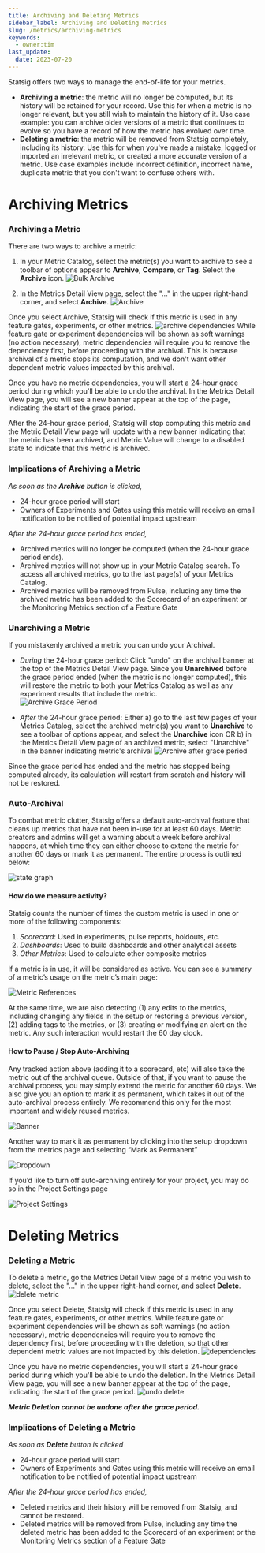 ```yaml
---
title: Archiving and Deleting Metrics
sidebar_label: Archiving and Deleting Metrics
slug: /metrics/archiving-metrics
keywords:
  - owner:tim
last_update:
  date: 2023-07-20
---
```


Statsig offers two ways to manage the end-of-life for your metrics. 
- **Archiving a metric**: the metric will no longer be computed, but its history will be retained for your record. Use this for when a metric is no longer relevant, but you still wish to maintain the history of it. Use case example: you can archive older versions of a metric that continues to evolve so you have a record of how the metric has evolved over time.
- **Deleting a metric**: the metric will be removed from Statsig completely, including its history. Use this for when you've made a mistake, logged or imported an irrelevant metric, or created a more accurate version of a metric. Use case examples include incorrect definition, incorrect name, duplicate metric that you don't want to confuse others with. 

# Archiving Metrics 

### Archiving a Metric 
There are two ways to archive a metric: 
1) In your Metric Catalog, select the metric(s) you want to archive to see a toolbar of options appear to **Archive**, **Compare**, or **Tag**. Select the **Archive** icon.
![Bulk Archive](https://user-images.githubusercontent.com/120431069/215638876-3c2ae682-8db8-4dc7-9c14-3b4d7185f57e.png)

2) In the Metrics Detail View page, select the "..." in the upper right-hand corner, and select **Archive**. 
![Archive](https://user-images.githubusercontent.com/120431069/215639240-321b4e3f-d9c7-4f7d-ab77-9e18ba1c5867.png)

Once you select Archive, Statsig will check if this metric is used in any feature gates, experiments, or other metrics. 
![archive dependencies](https://user-images.githubusercontent.com/120431069/215640348-b210eb9e-5475-4853-869f-7a9f66375f0a.png)
While feature gate or experiment dependencies will be shown as soft warnings (no action necessary), metric dependencies will require you to remove the dependency first, before proceeding with the archival. This is because archival of a metric stops its computation, and we don't want other dependent metric values impacted by this archival.

Once you have no metric dependencies, you will start a 24-hour grace period during which you'll be able to undo the archival. In the Metrics Detail View page, you will see a new banner appear at the top of the page, indicating the start of the grace period. 

After the 24-hour grace period, Statsig will stop computing this metric and the Metric Detail View page will update with a new banner indicating that the metric has been archived, and Metric Value will change to a disabled state to indicate that this metric is archived.

### Implications of Archiving a Metric 
_As soon as the **Archive** button is clicked,_
- 24-hour grace period will start
- Owners of Experiments and Gates using this metric will receive an email notification to be notified of potential impact upstream

_After the 24-hour grace period has ended,_
- Archived metrics will no longer be computed (when the 24-hour grace period ends). 
- Archived metrics will not show up in your Metric Catalog search. To access all archived metrics, go to the last page(s) of your Metrics Catalog. 
- Archived metrics will be removed from Pulse, including any time the archived metric has been added to the Scorecard of an experiment or the Monitoring Metrics section of a Feature Gate 

### Unarchiving a Metric
If you mistakenly archived a metric you can undo your Archival. 
- _During_ the 24-hour grace period: Click "undo" on the archival banner at the top of the Metrics Detail View page. Since you **Unarchived** before the grace period ended (when the metric is no longer computed), this will restore the  metric to both your Metrics Catalog as well as any experiment results that include the metric.  
![Archive Grace Period](https://user-images.githubusercontent.com/120431069/215640435-412375f7-398b-4bef-9495-cc20d1805769.png)

- _After_ the 24-hour grace period: Either a) go to the last few pages of your Metrics Catalog, select the archived metric(s) you want to **Unarchive** to see a toolbar of options appear, and select the **Unarchive** icon OR b) in the Metrics Detail View page of an archived metric, select "Unarchive" in the banner indicating metric's archival
![Archive after grace period](https://user-images.githubusercontent.com/120431069/215640543-7cb05d46-e61d-4cf4-a07c-eb76c9f50e36.png)

Since the grace period has ended and the metric has stopped being computed already, its calculation will restart from scratch and history will not be restored. 

### Auto-Archival

To combat metric clutter, Statsig offers a default auto-archival feature that cleans up metrics that have not been in-use for at least 60 days. Metric creators and admins will get a warning about a week before archival happens, at which time they can either choose to extend the metric for another 60 days or mark it as permanent. The entire process is outlined below:

![state graph](https://github.com/statsig-io/docs/assets/132317445/c7912507-636f-4f33-9555-70180dfd205e)

#### How do we measure activity?

Statsig counts the number of times the custom metric is used in one or more of the following components:
1. *Scorecard*: Used in experiments, pulse reports, holdouts, etc.
2. *Dashboards*: Used to build dashboards and other analytical assets
3. *Other Metrics*: Used to calculate other composite metrics

If a metric is in use, it will be considered as active. You can see a summary of a metric’s usage on the metric’s main page:

![Metric References](https://github.com/statsig-io/docs/assets/132317445/6f7eb3db-399a-45c8-be19-794e89dd349d)

At the same time, we are also detecting (1) any edits to the metrics, including changing any fields in the setup or restoring a previous version, (2) adding tags to the metrics, or (3) creating or modifying an alert on the metric. Any such interaction would restart the 60 day clock.

#### How to Pause / Stop Auto-Archiving

Any tracked action above (adding it to a scorecard, etc) will also take the metric out of the archival queue. Outside of that, if you want to pause the archival process, you may simply extend the metric for another 60 days. We also give you an option to mark it as permanent, which takes it out of the auto-archival process entirely. We recommend this only for the most important and widely reused metrics.

![Banner](https://github.com/statsig-io/docs/assets/132317445/d7378d7b-a588-496b-ae35-24f38c6d5b6a)


Another way to mark it as permanent by clicking into the setup dropdown from the metrics page and selecting “Mark as Permanent”

![Dropdown](https://github.com/statsig-io/docs/assets/132317445/2a570a92-76d6-41b3-aea5-ebdd53469856)

If you’d like to turn off auto-archiving entirely for your project, you may do so in the Project Settings page

![Project Settings](https://github.com/statsig-io/docs/assets/132317445/74cd5575-e1bb-4f69-87f9-1feece5eb73f)


# Deleting Metrics 

### Deleting a Metric 
To delete a metric, go the Metrics Detail View page of a metric you wish to delete, select the "..." in the upper right-hand corner, and select **Delete**. 
![delete metric](https://user-images.githubusercontent.com/120431069/215641202-82f23bac-f620-4d4a-8c32-fe64a4ffc06c.png)

Once you select Delete, Statsig will check if this metric is used in any feature gates, experiments, or other metrics. While feature gate or experiment dependencies will be shown as soft warnings (no action necessary), metric dependencies will require you to remove the dependency first, before proceeding with the deletion, so that other dependent metric values are not impacted by this deletion.
![dependencies](https://user-images.githubusercontent.com/120431069/215641295-55c8dc10-7199-4505-ba0e-d02299fb371a.png)


Once you have no metric dependencies, you will start a 24-hour grace period during which you'll be able to undo the deletion. In the Metrics Detail View page, you will see a new banner appear at the top of the page, indicating the start of the grace period. 
![undo delete](https://user-images.githubusercontent.com/120431069/215641634-1c70e688-0fe9-4cac-80bb-d3faeedcc0ed.png)


_**Metric Deletion cannot be undone after the grace period.**_


### Implications of Deleting a Metric
_As soon as **Delete** button is clicked_
- 24-hour grace period will start
- Owners of Experiments and Gates using this metric will receive an email notification to be notified of potential impact upstream

_After the 24-hour grace period has ended,_
- Deleted metrics and their history will be removed from Statsig, and cannot be restored. 
- Deleted metrics will be removed from Pulse, including any time the deleted metric has been added to the Scorecard of an experiment or the Monitoring Metrics section of a Feature Gate 



